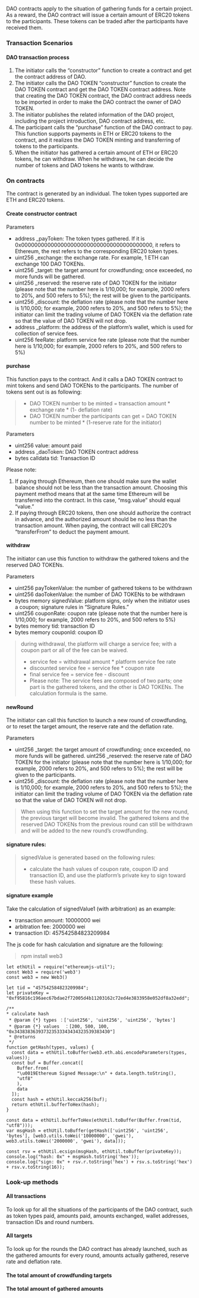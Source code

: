 DAO contracts apply to the situation of gathering funds for a certain project. As a reward, the DAO contract will issue a certain amount of ERC20 tokens to the participants. These tokens can be traded after the participants have received them.

### Transaction Scenarios

#### DAO transaction process

1) The initiator calls the “constructor” function to create a contract and get the contract address of DAO.
2) The initiator calls the DAO TOKEN “constructor” function to create the DAO TOKEN contract and get the DAO TOKEN contract address. Note that creating the DAO TOKEN contract, the DAO contract address needs to be imported in order to make the DAO contract the owner of DAO TOKEN.
3) The initiator publishes the related information of the DAO project, including the project introduction, DAO contract address, etc. 
4) The participant calls the “purchase” function of the DAO contract to pay. This function supports payments in ETH or ERC20 tokens to the contract, and it realizes the DAO TOKEN minting and transferring of tokens to the participants.
5) When the initiator has gathered a certain amount of ETH or ERC20 tokens, he can withdraw. When he withdraws, he can decide the number of tokens and DAO tokens he wants to withdraw.

### On contracts

The contract is generated by an individual. The token types supported are ETH and ERC20 tokens.

#### Create constructor contract

Parameters

- address _payToken: The token types gathered. If it is 0x0000000000000000000000000000000000000000, it refers to Ethereum, the rest refers to the corresponding ERC20 token types.
- uint256 _exchange: the exchange rate. For example, 1 ETH can exchange 100 DAO TOKENs.
- uint256 _target: the target amount for crowdfunding; once exceeded, no more funds will be gathered.
- uint256 _reserved: the reserve rate of DAO TOKEN for the initiator (please note that the number here is 1/10,000; for example, 2000 refers to 20%, and 500 refers to 5%); the rest will be given to the participants.
- uint256 _discount: the deflation rate (please note that the number here is 1/10,000; for example, 2000 refers to 20%, and 500 refers to 5%); the initiator can limit the trading volume of DAO TOKEN via the deflation rate so that the value of DAO TOKEN will not drop.
- address _platform: the address of the platform’s wallet, which is used for collection of service fees.
- uint256 feeRate: platform service fee rate (please note that the number here is 1/10,000; for example, 2000 refers to 20%, and 500 refers to 5%)

#### purchase
This function pays to the contract. And it calls a DAO TOKEN contract to mint tokens and send DAO TOKENs to the participants. The number of tokens sent out is as following:

> - DAO TOKEN number to be minted = transaction amount * exchange rate * (1- deflation rate)
> - DAO TOKEN number the participants can get = DAO TOKEN number to be minted * (1-reserve rate for the initiator)

Parameters

- uint256 value: amount paid
- address _daoToken: DAO TOKEN contract address
- bytes calldata tid: Transaction ID

Please note:

1) If paying through Ethereum, then one should make sure the wallet balance should not be less than the transaction amount. Choosing this payment method means that at the same time Ethereum will be transferred into the contract. In this case, “msg.value” should equal “value.”
2) If paying through ERC20 tokens, then one should authorize the contract in advance, and the authorized amount should be no less than the transaction amount. When paying, the contract will call ERC20’s “transferFrom” to deduct the payment amount.

#### withdraw
The initiator can use this function to withdraw the gathered tokens and the reserved DAO TOKENs.

Parameters

- uint256 payTokenValue: the number of gathered tokens to be withdrawn
- uint256 daoTokenValue: the number of DAO TOKENs to be withdrawn
- bytes memory signedValue: platform signs, only when the initiator uses a coupon; signature rules in “Signature Rules.”
- uint256 couponRate: coupon rate (please note that the number here is 1/10,000; for example, 2000 refers to 20%, and 500 refers to 5%)
- bytes memory tid: transaction ID
- bytes memory couponId: coupon ID

> during withdrawal, the platform will charge a service fee; with a coupon part or all of the fee can be waived.
> - service fee = withdrawal amount * platform service fee rate
> - discounted service fee = service fee * coupon rate
> - final service fee = service fee - discount
> - Please note: The service fees are composed of two parts; one part is the gathered tokens, and the other is DAO TOKENs. The calculation formula is the same.

#### newRound
The initiator can call this function to launch a new round of crowdfunding, or to reset the target amount, the reserve rate and the deflation rate.

Parameters
- uint256 _target: the target amount of crowdfunding; once exceeded, no more funds will be gathered.
uint256 _reserved: the reserve rate of DAO TOKEN for the initiator (please note that the number here is 1/10,000; for example, 2000 refers to 20%, and 500 refers to 5%); the rest will be given to the participants.
- uint256 _discount: the deflation rate (please note that the number here is 1/10,000; for example, 2000 refers to 20%, and 500 refers to 5%); the initiator can limit the trading volume of DAO TOKEN via the deflation rate so that the value of DAO TOKEN will not drop.
> When using this function to set the target amount for the new round, the previous target will become invalid. The gathered tokens and the reserved DAO TOKENs from the previous round can still be withdrawn and will be added to the new round’s crowdfunding.

#### signature rules:
> signedValue is generated based on the following rules:
>    - calculate the hash values of coupon rate, coupon ID and transaction ID, and use the platform’s private key to sign toward these hash values.

#### signature example
Take the calculation of signedValue1 (with arbitration) as an example:
- transaction amount: 10000000 wei
- arbitration fee: 2000000 wei
- transaction ID: 457542584823209984

The js code for hash calculation and signature are the following:
> npm install web3
```
let ethUtil = require("ethereumjs-util");
const Web3 = require('web3')
const web3 = new Web3()

let tid = "457542584823209984";
let privateKey = "0xf95816c196aec67bdae2f72005d4b11203162c72ed4e3833958e052df8a32edd";

/**
* calculate hash
 * @param {*} types ：['uint256', 'uint256', 'uint256', 'bytes']
 * @param {*} values  ：[200, 500, 100, "0x343838363937323533343434323539383430"]
 * @returns 
 */
function getHash(types, values) {
  const data = ethUtil.toBuffer(web3.eth.abi.encodeParameters(types, values));
  const buf = Buffer.concat([
    Buffer.from(
    "\u0019Ethereum Signed Message:\n" + data.length.toString(),
    "utf8"
    ),
    data
  ]);
  const hash = ethUtil.keccak256(buf);
  return ethUtil.bufferToHex(hash);
}

const data = ethUtil.bufferToHex(ethUtil.toBuffer(Buffer.from(tid, "utf8")));
var msgHash = ethUtil.toBuffer(getHash(['uint256', 'uint256', 'bytes'], [web3.utils.toWei('10000000', 'gwei'), web3.utils.toWei('2000000', 'gwei'), data]));

const rsv = ethUtil.ecsign(msgHash, ethUtil.toBuffer(privateKey));
console.log("hash: 0x" + msgHash.toString('hex'));
console.log("sign: 0x" + rsv.r.toString('hex') + rsv.s.toString('hex') + rsv.v.toString(16));
```


### Look-up methods

#### All transactions
To look up for all the situations of the participants of the DAO contract, such as token types paid, amounts paid, amounts exchanged, wallet addresses, transaction IDs and round numbers.

#### All targets
To look up for the rounds the DAO contract has already launched, such as the gathered amounts for every round, amounts actually gathered, reserve rate and deflation rate.

#### The total amount of crowdfunding targets

#### The total amount of gathered amounts
